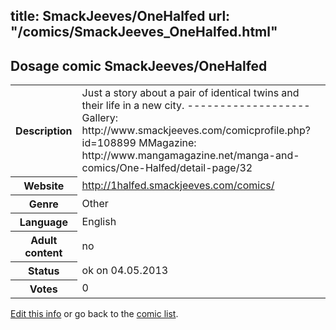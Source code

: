 title: SmackJeeves/OneHalfed
url: "/comics/SmackJeeves_OneHalfed.html"
---
Dosage comic SmackJeeves/OneHalfed
-----------------------------------------

<p id="msg"></p>
<script type="text/javascript">
if (window.location.search === '?edit_info_mail=sent_ok') {
  var elem = document.getElementById("msg");
  elem.innerHTML = 'Edited information sucessfully sent for review, which is usually done daily. Thanks!';
  elem.className = 'ok';
}
</script>
<table class="comicinfo">
<tr>
<th>Description</th><td>Just a story about a pair of identical twins and their life in a new city. ------------------- Gallery: http://www.smackjeeves.com/comicprofile.php?id=108899 MMagazine: http://www.mangamagazine.net/manga-and-comics/One-Halfed/detail-page/32</td>
</tr>
<tr>
<th>Website</th><td><a href="http://1halfed.smackjeeves.com/comics/">http://1halfed.smackjeeves.com/comics/</a></td>
</tr>
<tr>
<th>Genre</th><td>Other</td>
</tr>
<tr>
<th>Language</th><td>English</td>
</tr>
<tr>
<th>Adult content</th><td>no</td>
</tr>
<tr>
<th>Status</th><td>ok on 04.05.2013</td>
</tr>
<tr>
<th>Votes</th><td>0</td>
</tr>
</table>

[Edit this info](SmackJeeves_OneHalfed_edit.html) or go back to the [comic list](../comic-index.html).
